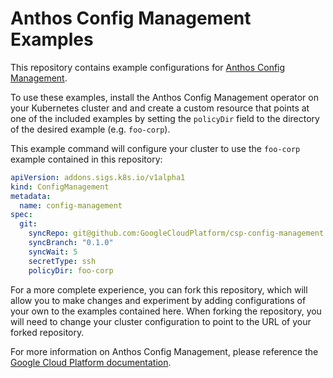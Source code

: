 # Anthos Config Management Examples #

This repository contains example configurations for [Anthos Config Management][1].

To use these examples, install the Anthos Config Management operator on your Kubernetes cluster and and create a custom resource that points at one of the included examples by setting the `policyDir` field to the directory of the desired example (e.g. `foo-corp`).

This example command will configure your cluster to use the `foo-corp` example contained in this repository:

```yaml
apiVersion: addons.sigs.k8s.io/v1alpha1
kind: ConfigManagement
metadata:
  name: config-management
spec:
  git:
    syncRepo: git@github.com:GoogleCloudPlatform/csp-config-management.git
    syncBranch: "0.1.0"
    syncWait: 5
    secretType: ssh
    policyDir: foo-corp
```

For a more complete experience, you can fork this repository, which will allow you to make changes and experiment by adding configurations of your own to the examples contained here. When forking the repository, you will need to change your cluster configuration to point to the URL of your forked repository.

For more information on Anthos Config Management, please reference the [Google Cloud Platform documentation][2].

[1]: https://cloud.google.com/anthos-config-management/
[2]: https://cloud.google.com/anthos-config-management/docs
